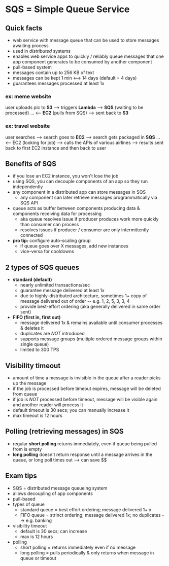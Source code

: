# SQS = Simple Queue Service

## Quick facts
- web service with message queue that can be used to store messages awaiting process
- used in _distributed_ systems
- enables web service apps to quickly / reliably queue messages that one app component generates to be consumed by another component
- pull-based system
- messages contain up to 256 KB of text
- messages can be kept 1 min <--> 14 days (default = 4 days)
- guarantees messages processed at least 1x

### ex: meme website
user uploads pic to __S3__ --> triggers __Lambda__ --> __SQS__ (waiting to be processed) ... <-- __EC2__ (pulls from SQS) --> sent back to __S3__

### ex: travel website
user searches --> search goes to __EC2__ --> search gets packaged in __SQS__ ... <-- EC2 (looking for job) --> calls the APIs of various airlines --> results sent back to first EC2 instance and then back to user

## Benefits of SQS
- if you lose an EC2 instance, you won't lose the job
- using SQS, you can decouple components of an app so they run independently
- any component in a distributed app can store messages in SQS
  - any component can later retrieve messages programmatically via SQS API
- queue acts as buffer between components producing data & components receiving data for processing
  - aka queue resolves issue if producer produces work more quickly than consumer can process
  - resolves issues if producer / consumer are only intermittently connected
- __pro tip:__ configure auto-scaling group
  - if queue goes over X messages, add new instances
  - vice-versa for cooldowns

## 2 types of SQS queues
- __standard (default)__
  - nearly unlimited transactions/sec
  - guarantee message delivered at least 1x
  - due to highly-distributed architecture, sometimes 1+ copy of message delivered out of order -- e.g. 1, 2, 5, 3, 3, 4
  - provide best-effort ordering (aka generally delivered in same order sent)
- __FIFO (first in, first out)__
  - message delivered 1x & remains available until consumer processes & deletes it
  - duplicates are _NOT_ introduced
  - supports message groups (multiple ordered message groups within single queue)
  - limited to 300 TPS

## Visibility timeout
- amount of time a message is invisible in the queue after a reader picks up the message
- if the job is processed before timeout expires, message will be deleted from queue
- if job is _NOT_ processed before timeout, message will be visible again and another reader will process it
- default timeout is 30 secs; you can manually increase it
- max timeout is 12 hours

## Polling (retrieving messages) in SQS
- regular __short polling__ returns immediately, even if queue being pulled from is empty
- __long polling__ doesn't return response until a message arrives in the queue, or long poll times out --> can save $$

## Exam tips
- SQS = distributed message queueing system
- allows decoupling of app components
- pull-based
- types of queue
  - standard queue = best effort ordering; message delivered 1+ x
  - FIFO queue = strinct ordering; message delivered 1x; no duplicates --> e.g. banking
- visibility timeout
  - default is 30 secs; can increase
  - max is 12 hours
- polling
  - short polling = returns immediately even if no message
  - long polling = pulls periodically & only returns when message in queue or timeout